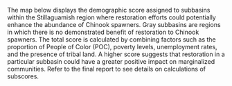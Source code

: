 The map below displays the demographic score assigned to subbasins within the Stillaguamish region where restoration efforts could potentially enhance the abundance of Chinook spawners. Gray subbasins are regions in which there is no demonstrated benefit of restoration to Chinook spawners. The total score is calculated by combining factors such as the proportion of People of Color (POC), poverty levels, unemployment rates, and the presence of tribal land. A higher score suggests that restoration in a particular subbasin could have a greater positive impact on marginalized communities. Refer to the final report to see details on calculations of subscores.